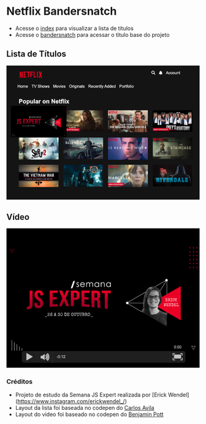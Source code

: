# Netflix Bandersnatch
- Acesse o [index](src/views/home.ejs) para visualizar a lista de titulos
- Acesse o [bandersnatch](src/views/video-player.ejs) para acessar o titulo base do projeto

## Lista de Títulos

![titulos](./prints/titulos.png)

## Vídeo

![titulos](./prints/demo.png)

### Créditos
- Projeto de estudo da Semana JS Expert realizada por [Erick Wendel] (https://www.instagram.com/erickwendel_/)
- Layout da lista foi baseada no  codepen do [Carlos Avila
](https://codepen.io/cb2307/pen/XYxyeY)
- Layout do video foi baseado no codepen do [Benjamin Pott](https://codepen.io/benjipott/pen/JELELN)
